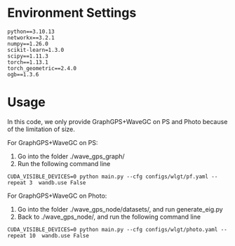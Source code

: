 # Environment Settings
```
python==3.10.13
networkx==3.2.1
numpy==1.26.0
scikit-learn=1.3.0
scipy==1.11.3
torch==1.13.1
torch_geometric==2.4.0
ogb==1.3.6
```


# Usage
In this code, we only provide GraphGPS+WaveGC on PS and Photo because of the limitation of size.

For GraphGPS+WaveGC on PS:

1. Go into the folder ./wave_gps_graph/
2. Run the following command line

```
CUDA_VISIBLE_DEVICES=0 python main.py --cfg configs/wlgt/pf.yaml --repeat 3  wandb.use False
```

For GraphGPS+WaveGC on Photo:

1. Go into the folder ./wave_gps_node/datasets/, and run generate_eig.py
2. Back to ./wave_gps_node/, and run the following command line

```
CUDA_VISIBLE_DEVICES=0 python main.py --cfg configs/wlgt/photo.yaml --repeat 10  wandb.use False
```

